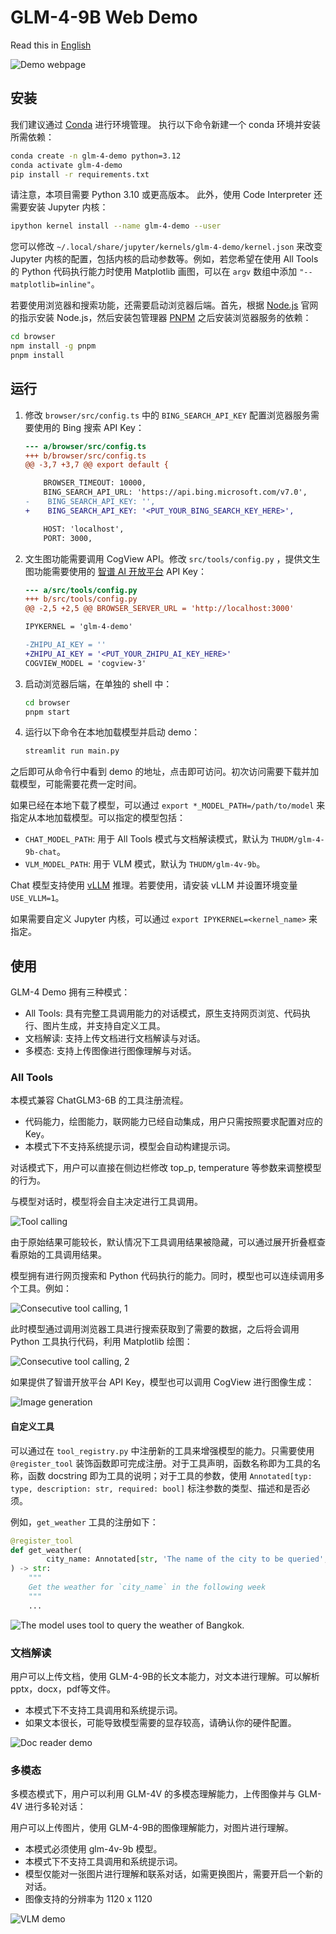# GLM-4-9B Web Demo

Read this in [English](README_en.md)

![Demo webpage](assets/demo.png)

## 安装

我们建议通过 [Conda](https://docs.conda.io/en/latest/) 进行环境管理。
执行以下命令新建一个 conda 环境并安装所需依赖：

```bash
conda create -n glm-4-demo python=3.12
conda activate glm-4-demo
pip install -r requirements.txt
```

请注意，本项目需要 Python 3.10 或更高版本。
此外，使用 Code Interpreter 还需要安装 Jupyter 内核：

```bash
ipython kernel install --name glm-4-demo --user
```

您可以修改 `~/.local/share/jupyter/kernels/glm-4-demo/kernel.json` 来改变 Jupyter 内核的配置，包括内核的启动参数等。例如，若您希望在使用 All Tools 的 Python 代码执行能力时使用 Matplotlib 画图，可以在 `argv` 数组中添加 `"--matplotlib=inline"`。

若要使用浏览器和搜索功能，还需要启动浏览器后端。首先，根据 [Node.js](https://nodejs.org/en/download/package-manager)
官网的指示安装 Node.js，然后安装包管理器 [PNPM](https://pnpm.io) 之后安装浏览器服务的依赖：

```bash
cd browser
npm install -g pnpm
pnpm install
```

## 运行

1. 修改 `browser/src/config.ts` 中的 `BING_SEARCH_API_KEY` 配置浏览器服务需要使用的 Bing 搜索 API Key：

    ```diff
    --- a/browser/src/config.ts
    +++ b/browser/src/config.ts
    @@ -3,7 +3,7 @@ export default {

        BROWSER_TIMEOUT: 10000,
        BING_SEARCH_API_URL: 'https://api.bing.microsoft.com/v7.0',
    -    BING_SEARCH_API_KEY: '',
    +    BING_SEARCH_API_KEY: '<PUT_YOUR_BING_SEARCH_KEY_HERE>',

        HOST: 'localhost',
        PORT: 3000,
    ```

2. 文生图功能需要调用 CogView API。修改 `src/tools/config.py`
   ，提供文生图功能需要使用的 [智谱 AI 开放平台](https://open.bigmodel.cn) API Key：

    ```diff
    --- a/src/tools/config.py
    +++ b/src/tools/config.py
    @@ -2,5 +2,5 @@ BROWSER_SERVER_URL = 'http://localhost:3000'
    
    IPYKERNEL = 'glm-4-demo'
    
    -ZHIPU_AI_KEY = ''
    +ZHIPU_AI_KEY = '<PUT_YOUR_ZHIPU_AI_KEY_HERE>'
    COGVIEW_MODEL = 'cogview-3'
    ```

3. 启动浏览器后端，在单独的 shell 中：

    ```bash
    cd browser
    pnpm start
    ```

4. 运行以下命令在本地加载模型并启动 demo：

    ```bash
    streamlit run main.py
    ```

之后即可从命令行中看到 demo 的地址，点击即可访问。初次访问需要下载并加载模型，可能需要花费一定时间。

如果已经在本地下载了模型，可以通过 `export *_MODEL_PATH=/path/to/model` 来指定从本地加载模型。可以指定的模型包括：
- `CHAT_MODEL_PATH`: 用于 All Tools 模式与文档解读模式，默认为 `THUDM/glm-4-9b-chat`。
- `VLM_MODEL_PATH`: 用于 VLM 模式，默认为 `THUDM/glm-4v-9b`。

Chat 模型支持使用 [vLLM](https://github.com/vllm-project/vllm) 推理。若要使用，请安装 vLLM 并设置环境变量 `USE_VLLM=1`。

如果需要自定义 Jupyter 内核，可以通过 `export IPYKERNEL=<kernel_name>` 来指定。

## 使用

GLM-4 Demo 拥有三种模式：

- All Tools: 具有完整工具调用能力的对话模式，原生支持网页浏览、代码执行、图片生成，并支持自定义工具。
- 文档解读: 支持上传文档进行文档解读与对话。
- 多模态: 支持上传图像进行图像理解与对话。

### All Tools

本模式兼容 ChatGLM3-6B 的工具注册流程。
+ 代码能力，绘图能力，联网能力已经自动集成，用户只需按照要求配置对应的Key。
+ 本模式下不支持系统提示词，模型会自动构建提示词。

对话模式下，用户可以直接在侧边栏修改 top_p, temperature 等参数来调整模型的行为。

与模型对话时，模型将会自主决定进行工具调用。

![Tool calling](assets/tool.png)

由于原始结果可能较长，默认情况下工具调用结果被隐藏，可以通过展开折叠框查看原始的工具调用结果。

模型拥有进行网页搜索和 Python 代码执行的能力。同时，模型也可以连续调用多个工具。例如：

![Consecutive tool calling, 1](assets/web_plot_1.png)

此时模型通过调用浏览器工具进行搜索获取到了需要的数据，之后将会调用 Python 工具执行代码，利用 Matplotlib 绘图：

![Consecutive tool calling, 2](assets/web_plot_2.png)

如果提供了智谱开放平台 API Key，模型也可以调用 CogView 进行图像生成：

![Image generation](assets/cogview.png)

#### 自定义工具

可以通过在 `tool_registry.py` 中注册新的工具来增强模型的能力。只需要使用 `@register_tool`
装饰函数即可完成注册。对于工具声明，函数名称即为工具的名称，函数 docstring
即为工具的说明；对于工具的参数，使用 `Annotated[typ: type, description: str, required: bool]` 标注参数的类型、描述和是否必须。

例如，`get_weather` 工具的注册如下：

```python
@register_tool
def get_weather(
        city_name: Annotated[str, 'The name of the city to be queried', True],
) -> str:
    """
    Get the weather for `city_name` in the following week
    """
    ...
```

![The model uses tool to query the weather of Bangkok.](assets/weather.png)

### 文档解读

用户可以上传文档，使用 GLM-4-9B的长文本能力，对文本进行理解。可以解析 pptx，docx，pdf等文件。

+ 本模式下不支持工具调用和系统提示词。
+ 如果文本很长，可能导致模型需要的显存较高，请确认你的硬件配置。

![Doc reader demo](assets/doc_reader.png)

### 多模态

多模态模式下，用户可以利用 GLM-4V 的多模态理解能力，上传图像并与 GLM-4V 进行多轮对话：

用户可以上传图片，使用 GLM-4-9B的图像理解能力，对图片进行理解。

+ 本模式必须使用 glm-4v-9b 模型。
+ 本模式下不支持工具调用和系统提示词。
+ 模型仅能对一张图片进行理解和联系对话，如需更换图片，需要开启一个新的对话。
+ 图像支持的分辨率为 1120 x 1120

![VLM demo](assets/vlm.png)
